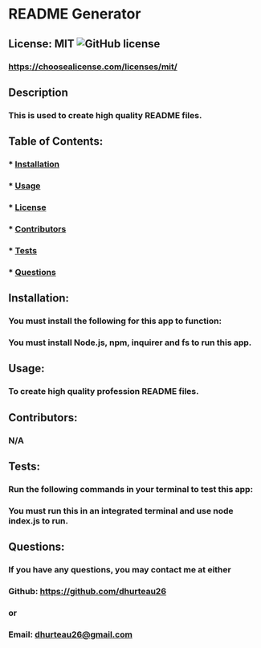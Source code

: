 # README Generator

  ## License: MIT  ![GitHub license](https://img.shields.io/github/license/Naereen/StrapDown.js.svg)
  ### https://choosealicense.com/licenses/mit/

  ## Description
  ### This is used to create high quality README files.
  
  ## Table of Contents:
  ###  * [Installation](#installation)
  ###  * [Usage](#usage)
  ###  * [License](#license)
  ###  * [Contributors](#contributors)
  ###  * [Tests](#tests)
  ###  * [Questions](#questions)

  ## Installation:
  ### You must install the following for this app to function:
  ### You must install Node.js, npm, inquirer and fs to run this app.

  ## Usage:
  ### To create high quality profession README files.

  ## Contributors:
  ### N/A

  ## Tests:
  ### Run the following commands in your terminal to test this app:
  ### You must run this in an integrated terminal and use node index.js to run.

  ## Questions:
  ### If you have any questions, you may contact me at either
  ### Github: https://github.com/dhurteau26
  ### or
  ### Email: dhurteau26@gmail.com
